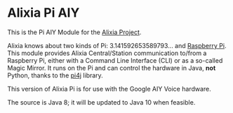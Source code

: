 # Alixia Pi AIY

This is the Pi AIY Module for the [Alixia Project](https://github.com/markhull/Alixia).

Alixia knows about two kinds of Pi: 3.141592653589793... and [Raspberry Pi](https://www.raspberrypi.org). This module provides Alixia Central/Station communication to/from a Raspberry Pi, either with a Command Line Interface (CLI) or as a so-called Magic Mirror. It runs on the Pi and can control the hardware in Java, **not** Python, thanks to the [pi4j](https://github.com/Pi4J/pi4j) library.

This version of Alixia Pi is for use with the Google AIY Voice hardware.

The source is Java 8; it will be updated to Java 10 when feasible.
